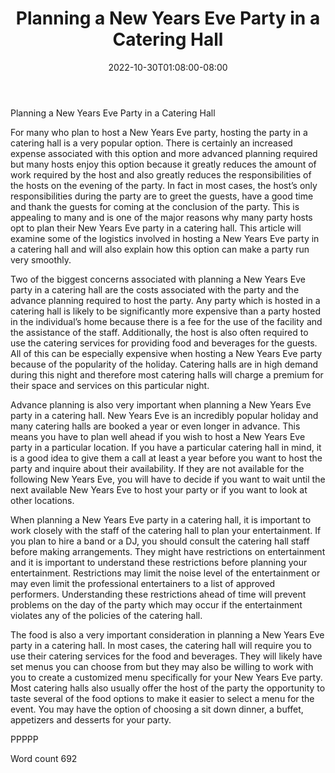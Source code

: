 ﻿---
title: "Planning a New Years Eve Party in a Catering Hall"
date: 2022-10-30T01:08:00-08:00
description: "New Years Eve Party Planning Tips for Web Success"
featured_image: "/images/New Years Eve Party Planning.jpg"
tags: ["New Years Eve Party Planning"]
---

Planning a New Years Eve Party in a Catering Hall

For many who plan to host a New Years Eve party, hosting the party in a catering hall is a very popular option. There is certainly an increased expense associated with this option and more advanced planning required but many hosts enjoy this option because it greatly reduces the amount of work required by the host and also greatly reduces the responsibilities of the hosts on the evening of the party. In fact in most cases, the host’s only responsibilities during the party are to greet the guests, have a good time and thank the guests for coming at the conclusion of the party. This is appealing to many and is one of the major reasons why many party hosts opt to plan their New Years Eve party in a catering hall. This article will examine some of the logistics involved in hosting a New Years Eve party in a catering hall and will also explain how this option can make a party run very smoothly.

Two of the biggest concerns associated with planning a New Years Eve party in a catering hall are the costs associated with the party and the advance planning required to host the party. Any party which is hosted in a catering hall is likely to be significantly more expensive than a party hosted in the individual’s home because there is a fee for the use of the facility and the assistance of the staff. Additionally, the host is also often required to use the catering services for providing food and beverages for the guests. All of this can be especially expensive when hosting a New Years Eve party because of the popularity of the holiday. Catering halls are in high demand during this night and therefore most catering halls will charge a premium for their space and services on this particular night. 

Advance planning is also very important when planning a New Years Eve party in a catering hall. New Years Eve is an incredibly popular holiday and many catering halls are booked a year or even longer in advance. This means you have to plan well ahead if you wish to host a New Years Eve party in a particular location. If you have a particular catering hall in mind, it is a good idea to give them a call at least a year before you want to host the party and inquire about their availability. If they are not available for the following New Years Eve, you will have to decide if you want to wait until the next available New Years Eve to host your party or if you want to look at other locations. 

When planning a New Years Eve party in a catering hall, it is important to work closely with the staff of the catering hall to plan your entertainment. If you plan to hire a band or a DJ, you should consult the catering hall staff before making arrangements. They might have restrictions on entertainment and it is important to understand these restrictions before planning your entertainment. Restrictions may limit the noise level of the entertainment or may even limit the professional entertainers to a list of approved performers. Understanding these restrictions ahead of time will prevent problems on the day of the party which may occur if the entertainment violates any of the policies of the catering hall.

The food is also a very important consideration in planning a New Years Eve party in a catering hall. In most cases, the catering hall will require you to use their catering services for the food and beverages. They will likely have set menus you can choose from but they may also be willing to work with you to create a customized menu specifically for your New Years Eve party. Most catering halls also usually offer the host of the party the opportunity to taste several of the food options to make it easier to select a menu for the event. You may have the option of choosing a sit down dinner, a buffet, appetizers and desserts for your party. 

PPPPP

Word count 692

